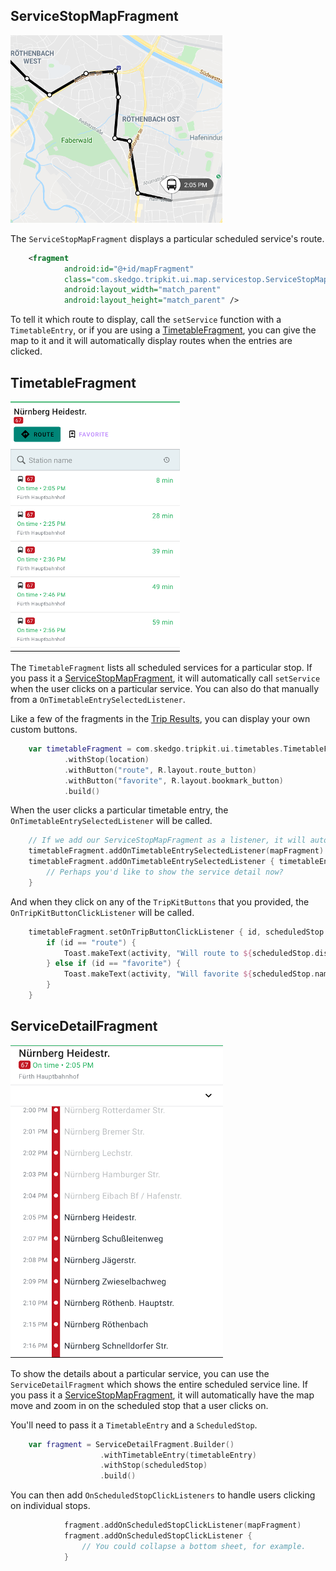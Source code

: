 ## ServiceStopMapFragment

![ServiceStopMapFragment](img/ServiceStopMapFragment.png)

The `ServiceStopMapFragment` displays a particular scheduled service's route.

````xml tab="Layout"
    <fragment
            android:id="@+id/mapFragment"
            class="com.skedgo.tripkit.ui.map.servicestop.ServiceStopMapFragment"
            android:layout_width="match_parent"
            android:layout_height="match_parent" />
````

To tell it which route to display, call the `setService` function with a `TimetableEntry`, or if you are using a [TimetableFragment](stop_detail.md#TimetableFragment),
you can give the map to it and it will automatically display routes when the entries are clicked.

## TimetableFragment

![TimetableFragment](img/TimetableFragment.png)

The `TimetableFragment` lists all scheduled services for a particular stop. If you pass it a [ServiceStopMapFragment](stop_detail.md#ServiceStopMapFragment),
it will automatically call `setService` when the user clicks on a particular service. You can also do that manually from a `OnTimetableEntrySelectedListener`.

Like a few of the fragments in the [Trip Results](trip_results.md), you can display your own custom buttons.

````kotlin tab="Kotlin"
    var timetableFragment = com.skedgo.tripkit.ui.timetables.TimetableFragment.Builder()
            .withStop(location)
            .withButton("route", R.layout.route_button)
            .withButton("favorite", R.layout.bookmark_button)
            .build()
````

When the user clicks a particular timetable entry, the `OnTimetableEntrySelectedListener` will be called.

````kotlin tab="Kotlin"
    // If we add our ServiceStopMapFragment as a listener, it will automatically display a selected timetable entry.
    timetableFragment.addOnTimetableEntrySelectedListener(mapFragment)
    timetableFragment.addOnTimetableEntrySelectedListener { timetableEntry, scheduledStop, minStartTime ->
        // Perhaps you'd like to show the service detail now?
    }
````

And when they click on any of the `TripKitButtons` that you provided, the `OnTripKitButtonClickListener` will be called.

````kotlin tab="Kotlin"
    timetableFragment.setOnTripButtonClickListener { id, scheduledStop ->
        if (id == "route") {
            Toast.makeText(activity, "Will route to ${scheduledStop.displayAddress}", Toast.LENGTH_SHORT).show()
        } else if (id == "favorite") {
            Toast.makeText(activity, "Will favorite ${scheduledStop.nameOrApproximateAddress}", Toast.LENGTH_SHORT).show()
        }
    }
````
## ServiceDetailFragment

![ServiceDetailFragment](img/ServiceDetailFragment.png)

To show the details about a particular service, you can use the `ServiceDetailFragment` which shows the entire scheduled
service line.  If you pass it a [ServiceStopMapFragment](stop_detail.md#ServiceStopMapFragment),
it will automatically have the map move and zoom in on the scheduled stop that a user clicks on.

You'll need to pass it a `TimetableEntry` and a `ScheduledStop`.

````kotlin tab="Kotlin"
    var fragment = ServiceDetailFragment.Builder()
                    .withTimetableEntry(timetableEntry)
                    .withStop(scheduledStop)
                    .build()
````

You can then add `OnScheduledStopClickListeners` to handle users clicking on individual stops.

````kotlin tab="Kotlin"
            fragment.addOnScheduledStopClickListener(mapFragment)
            fragment.addOnScheduledStopClickListener {
                // You could collapse a bottom sheet, for example.
            }
````